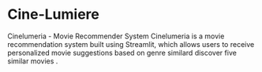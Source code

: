 # Cine-Lumiere
Cinelumeria - Movie Recommender System Cinelumeria is a movie recommendation system built using Streamlit, which allows users to receive personalized movie suggestions based on genre similard discover five similar movies .
